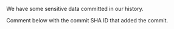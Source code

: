 We have some sensitive data committed in our history.

Comment below with the commit SHA ID that added the commit.
